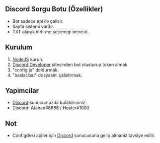 ## Discord Sorgu Botu (Özellikler)
- Bot sadece api ile çalisir.
- Sayfa sistemi vardir.
- TXT olarak indirme seçenegi mevcut.

## Kurulum
1. [NodeJS](https://nodejs.org/tr/) kurun.
2. [Discord Developer](https://discord.com/developers/applications) sitesinden bot olusturup token almak
3. "config.js" doldurmak.
3. "baslat.bat" dosyasini çalistirmak.

## Yapimcilar
- [Discord](https://discord.gg/perlaservis) sunucumuzda bulabilirsiniz.
- Discord: Atahan#8888 / Hoster#1000

## Not
- Configdeki apiler için [Discord](https://discord.gg/perlaservis) sunucusuna gelip almaniz tavsiye edilir.
